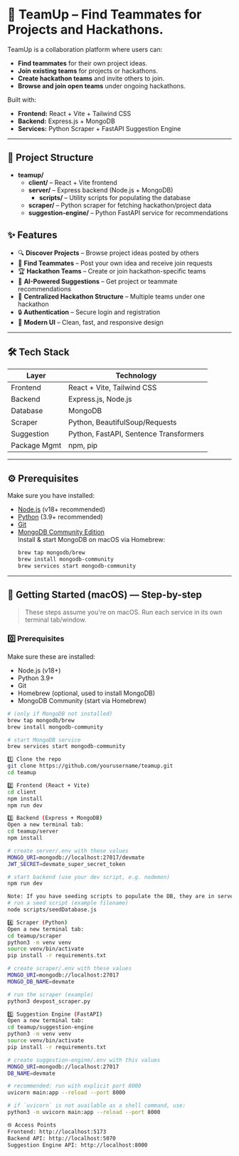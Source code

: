 # 🤝 TeamUp – Find Teammates for Projects and Hackathons.

TeamUp is a collaboration platform where users can:
- **Find teammates** for their own project ideas.
- **Join existing teams** for projects or hackathons.
- **Create hackathon teams** and invite others to join.
- **Browse and join open teams** under ongoing hackathons.

Built with:
- **Frontend:** React + Vite + Tailwind CSS
- **Backend:** Express.js + MongoDB
- **Services:** Python Scraper + FastAPI Suggestion Engine

---


## 📂 Project Structure

- **teamup/**
  - **client/** – React + Vite frontend
  - **server/** – Express backend (Node.js + MongoDB)
    - **scripts/** – Utility scripts for populating the database
  - **scraper/** – Python scraper for fetching hackathon/project data
  - **suggestion-engine/** – Python FastAPI service for recommendations


## ✨ Features
- 🔍 **Discover Projects** – Browse project ideas posted by others
- 📢 **Find Teammates** – Post your own idea and receive join requests
- 🏆 **Hackathon Teams** – Create or join hackathon-specific teams
- 🤖 **AI-Powered Suggestions** – Get project or teammate recommendations
- 📜 **Centralized Hackathon Structure** – Multiple teams under one hackathon
- 🔒 **Authentication** – Secure login and registration
- 🌙 **Modern UI** – Clean, fast, and responsive design

---

## 🛠 Tech Stack
| Layer         | Technology |
|--------------|------------|
| Frontend     | React + Vite, Tailwind CSS |
| Backend      | Express.js, Node.js |
| Database     | MongoDB |
| Scraper      | Python, BeautifulSoup/Requests |
| Suggestion   | Python, FastAPI, Sentence Transformers |
| Package Mgmt | npm, pip |

---

## ⚙ Prerequisites
Make sure you have installed:
- [Node.js](https://nodejs.org/) (v18+ recommended)
- [Python](https://www.python.org/) (3.9+ recommended)
- [Git](https://git-scm.com/)
- [MongoDB Community Edition](https://www.mongodb.com/try/download/community)  
  Install & start MongoDB on macOS via Homebrew:
  ```bash
  brew tap mongodb/brew
  brew install mongodb-community
  brew services start mongodb-community

---


## 🚀 Getting Started (macOS) — Step-by-step

> These steps assume you're on macOS. Run each service in its own terminal tab/window.

### 0️⃣ Prerequisites
Make sure these are installed:
- Node.js (v18+)
- Python 3.9+
- Git
- Homebrew (optional, used to install MongoDB)
- MongoDB Community (start via Homebrew)
```bash
# (only if MongoDB not installed)
brew tap mongodb/brew
brew install mongodb-community

# start MongoDB service
brew services start mongodb-community

1️⃣ Clone the repo
git clone https://github.com/yourusername/teamup.git
cd teamup

2️⃣ Frontend (React + Vite)
cd client
npm install
npm run dev

3️⃣ Backend (Express + MongoDB)
Open a new terminal tab:
cd teamup/server
npm install

# create server/.env with these values
MONGO_URI=mongodb://localhost:27017/devmate
JWT_SECRET=devmate_super_secret_token

# start backend (use your dev script, e.g. nodemon)
npm run dev

Note: If you have seeding scripts to populate the DB, they are in server/scripts/. Example:
# run a seed script (example filename)
node scripts/seedDatabase.js

4️⃣ Scraper (Python)
Open a new terminal tab:
cd teamup/scraper
python3 -m venv venv
source venv/bin/activate
pip install -r requirements.txt

# create scraper/.env with these values
MONGO_URI=mongodb://localhost:27017
MONGO_DB_NAME=devmate

# run the scraper (example)
python3 devpost_scraper.py

5️⃣ Suggestion Engine (FastAPI)
Open a new terminal tab:
cd teamup/suggestion-engine
python3 -m venv venv
source venv/bin/activate
pip install -r requirements.txt

# create suggestion-engine/.env with this values
MONGO_URI=mongodb://localhost:27017
DB_NAME=devmate

# recommended: run with explicit port 8000
uvicorn main:app --reload --port 8000

# if `uvicorn` is not available as a shell command, use:
python3 -m uvicorn main:app --reload --port 8000

🌐 Access Points
Frontend: http://localhost:5173
Backend API: http://localhost:5070
Suggestion Engine API: http://localhost:8000